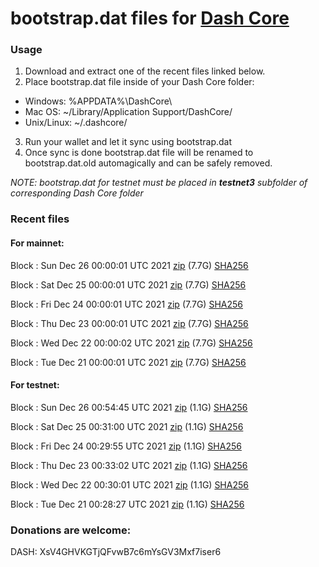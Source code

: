 # bootstrap.dat files for [Dash Core](https://github.com/dashpay/dash)

### Usage

1. Download and extract one of the recent files linked below.
2. Place bootstrap.dat file inside of your Dash Core folder:
 - Windows: %APPDATA%\DashCore\
 - Mac OS: ~/Library/Application Support/DashCore/
 - Unix/Linux: ~/.dashcore/
3. Run your wallet and let it sync using bootstrap.dat
4. Once sync is done bootstrap.dat file will be renamed to bootstrap.dat.old automagically and can be safely removed.

_NOTE: bootstrap.dat for testnet must be placed in **testnet3** subfolder of corresponding Dash Core folder_

### Recent files

#### For mainnet:

Block [](https://insight.dash.org/insight/block/): Sun Dec 26 00:00:01 UTC 2021 [zip](https://dash-bootstrap.ams3.digitaloceanspaces.com/mainnet/2021-12-26/bootstrap.dat.zip) (7.7G) [SHA256](https://dash-bootstrap.ams3.digitaloceanspaces.com/mainnet/2021-12-26/sha256.txt)

Block [](https://insight.dash.org/insight/block/): Sat Dec 25 00:00:01 UTC 2021 [zip](https://dash-bootstrap.ams3.digitaloceanspaces.com/mainnet/2021-12-25/bootstrap.dat.zip) (7.7G) [SHA256](https://dash-bootstrap.ams3.digitaloceanspaces.com/mainnet/2021-12-25/sha256.txt)

Block [](https://insight.dash.org/insight/block/): Fri Dec 24 00:00:01 UTC 2021 [zip](https://dash-bootstrap.ams3.digitaloceanspaces.com/mainnet/2021-12-24/bootstrap.dat.zip) (7.7G) [SHA256](https://dash-bootstrap.ams3.digitaloceanspaces.com/mainnet/2021-12-24/sha256.txt)

Block [](https://insight.dash.org/insight/block/): Thu Dec 23 00:00:01 UTC 2021 [zip](https://dash-bootstrap.ams3.digitaloceanspaces.com/mainnet/2021-12-23/bootstrap.dat.zip) (7.7G) [SHA256](https://dash-bootstrap.ams3.digitaloceanspaces.com/mainnet/2021-12-23/sha256.txt)

Block [](https://insight.dash.org/insight/block/): Wed Dec 22 00:00:02 UTC 2021 [zip](https://dash-bootstrap.ams3.digitaloceanspaces.com/mainnet/2021-12-22/bootstrap.dat.zip) (7.7G) [SHA256](https://dash-bootstrap.ams3.digitaloceanspaces.com/mainnet/2021-12-22/sha256.txt)

Block [](https://insight.dash.org/insight/block/): Tue Dec 21 00:00:01 UTC 2021 [zip](https://dash-bootstrap.ams3.digitaloceanspaces.com/mainnet/2021-12-21/bootstrap.dat.zip) (7.7G) [SHA256](https://dash-bootstrap.ams3.digitaloceanspaces.com/mainnet/2021-12-21/sha256.txt)


#### For testnet:

Block [](https://testnet-insight.dashevo.org/insight/block/): Sun Dec 26 00:54:45 UTC 2021 [zip](https://dash-bootstrap.ams3.digitaloceanspaces.com/testnet/2021-12-26/bootstrap.dat.zip) (1.1G) [SHA256](https://dash-bootstrap.ams3.digitaloceanspaces.com/testnet/2021-12-26/sha256.txt)

Block [](https://testnet-insight.dashevo.org/insight/block/): Sat Dec 25 00:31:00 UTC 2021 [zip](https://dash-bootstrap.ams3.digitaloceanspaces.com/testnet/2021-12-25/bootstrap.dat.zip) (1.1G) [SHA256](https://dash-bootstrap.ams3.digitaloceanspaces.com/testnet/2021-12-25/sha256.txt)

Block [](https://testnet-insight.dashevo.org/insight/block/): Fri Dec 24 00:29:55 UTC 2021 [zip](https://dash-bootstrap.ams3.digitaloceanspaces.com/testnet/2021-12-24/bootstrap.dat.zip) (1.1G) [SHA256](https://dash-bootstrap.ams3.digitaloceanspaces.com/testnet/2021-12-24/sha256.txt)

Block [](https://testnet-insight.dashevo.org/insight/block/): Thu Dec 23 00:33:02 UTC 2021 [zip](https://dash-bootstrap.ams3.digitaloceanspaces.com/testnet/2021-12-23/bootstrap.dat.zip) (1.1G) [SHA256](https://dash-bootstrap.ams3.digitaloceanspaces.com/testnet/2021-12-23/sha256.txt)

Block [](https://testnet-insight.dashevo.org/insight/block/): Wed Dec 22 00:30:01 UTC 2021 [zip](https://dash-bootstrap.ams3.digitaloceanspaces.com/testnet/2021-12-22/bootstrap.dat.zip) (1.1G) [SHA256](https://dash-bootstrap.ams3.digitaloceanspaces.com/testnet/2021-12-22/sha256.txt)

Block [](https://testnet-insight.dashevo.org/insight/block/): Tue Dec 21 00:28:27 UTC 2021 [zip](https://dash-bootstrap.ams3.digitaloceanspaces.com/testnet/2021-12-21/bootstrap.dat.zip) (1.1G) [SHA256](https://dash-bootstrap.ams3.digitaloceanspaces.com/testnet/2021-12-21/sha256.txt)


### Donations are welcome:

DASH: XsV4GHVKGTjQFvwB7c6mYsGV3Mxf7iser6
